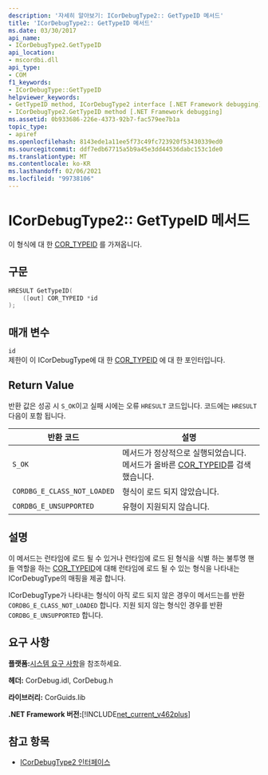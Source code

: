 ```yaml
---
description: '자세히 알아보기: ICorDebugType2:: GetTypeID 메서드'
title: 'ICorDebugType2:: GetTypeID 메서드'
ms.date: 03/30/2017
api_name:
- ICorDebugType2.GetTypeID
api_location:
- mscordbi.dll
api_type:
- COM
f1_keywords:
- ICorDebugType::GetTypeID
helpviewer_keywords:
- GetTypeID method, ICorDebugType2 interface [.NET Framework debugging]
- ICorDebugType2.GetTypeID method [.NET Framework debugging]
ms.assetid: 0b933686-226e-4373-92b7-fac579ee7b1a
topic_type:
- apiref
ms.openlocfilehash: 8143ede1a11ee5f73c49fc723920f53430339ed0
ms.sourcegitcommit: ddf7edb67715a5b9a45e3dd44536dabc153c1de0
ms.translationtype: MT
ms.contentlocale: ko-KR
ms.lasthandoff: 02/06/2021
ms.locfileid: "99738106"
---
```

# <a name="icordebugtype2gettypeid-method"></a>ICorDebugType2:: GetTypeID 메서드

이 형식에 대 한 [COR_TYPEID](cor-typeid-structure.md) 를 가져옵니다.  
  
## <a name="syntax"></a>구문  
  
```cpp  
HRESULT GetTypeID(  
    ([out] COR_TYPEID *id  
);  
```  
  
## <a name="parameters"></a>매개 변수  

 `id`  
 제한이 이 ICorDebugType에 대 한 [COR_TYPEID](cor-typeid-structure.md) 에 대 한 포인터입니다.  
  
## <a name="return-value"></a>Return Value  

 반환 값은 성공 시 `S_OK`이고 실패 시에는 오류 `HRESULT` 코드입니다. 코드에는 `HRESULT` 다음이 포함 됩니다.  
  
|반환 코드|설명|  
|-----------------|-----------------|  
|`S_OK`|메서드가 정상적으로 실행되었습니다. 메서드가 올바른 [COR_TYPEID](cor-typeid-structure.md)를 검색 했습니다.|  
|`CORDBG_E_CLASS_NOT_LOADED`|형식이 로드 되지 않았습니다.|  
|`CORDBG_E_UNSUPPORTED`|유형이 지원되지 않습니다.|  
  
## <a name="remarks"></a>설명  

 이 메서드는 런타임에 로드 될 수 있거나 런타임에 로드 된 형식을 식별 하는 불투명 핸들 역할을 하는 [COR_TYPEID](cor-typeid-structure.md)에 대해 런타임에 로드 될 수 있는 형식을 나타내는 ICorDebugType의 매핑을 제공 합니다.  
  
 ICorDebugType가 나타내는 형식이 아직 로드 되지 않은 경우이 메서드는를 반환 `CORDBG_E_CLASS_NOT_LOADED` 합니다.  지원 되지 않는 형식인 경우를 반환 `CORDBG_E_UNSUPPORTED` 합니다.  
  
## <a name="requirements"></a>요구 사항  

 **플랫폼:**[시스템 요구 사항](../../get-started/system-requirements.md)을 참조하세요.  
  
 **헤더:** CorDebug.idl, CorDebug.h  
  
 **라이브러리:** CorGuids.lib  
  
 **.NET Framework 버전:**[!INCLUDE[net_current_v462plus](../../../../includes/net-current-v462plus-md.md)]  
  
## <a name="see-also"></a>참고 항목

- [ICorDebugType2 인터페이스](icordebugtype2-interface.md)

